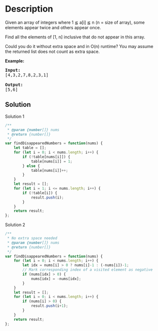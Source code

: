 # Description

Given an array of integers where 1 ≦ a[i] ≦ n (n = size of array), some elements appear twice and others appear once.

Find all the elements of [1, n] inclusive that do not appear in this array.

Could you do it without extra space and in O(n) runtime? You may assume the returned list does not count as extra space.

**Example:**
<pre>
<b>Input:</b>
[4,3,2,7,8,2,3,1]<br>
<b>Output:</b>
[5,6]
</pre>

## Solution
Solution 1
```javascript
/**
 * @param {number[]} nums
 * @return {number[]}
 */
var findDisappearedNumbers = function(nums) {
    let table = [];
    for (let i = 0; i < nums.length; i++) {
        if (!table[nums[i]]) {
            table[nums[i]] = 1;
        } else {
            table[nums[i]]++;
        }
    }
    let result = [];
    for (let i = 1; i <= nums.length; i++) {
        if (!table[i]) {
            result.push(i);
        }
    }
    return result;
};
```
Solution 2
```javascript
/**
 * No extra space needed
 * @param {number[]} nums
 * @return {number[]}
 */
var findDisappearedNumbers = function(nums) {
    for (let i = 0; i < nums.length; i++) {
        let idx = nums[i] > 0 ? nums[i]-1 : (-nums[i])-1;
		// Mark corresponding index of a visited element as negative
        if (nums[idx] > 0) {
            nums[idx] = -nums[idx];
        }
    }
    let result = [];
    for (let i = 0; i < nums.length; i++) {
        if (nums[i] > 0) {
            result.push(i+1);
        }
    }
    return result;
};
```